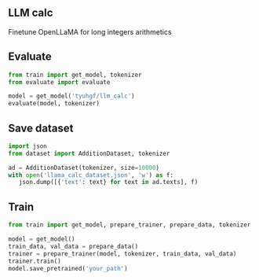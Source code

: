 ## LLM calc
Finetune OpenLLaMA for long integers arithmetics

## Evaluate
```python
from train import get_model, tokenizer
from evaluate import evaluate

model = get_model('tyuhgf/llm_calc')
evaluate(model, tokenizer)
```

## Save dataset
```python
import json
from dataset import AdditionDataset, tokenizer

ad = AdditionDataset(tokenizer, size=10000)
with open('llama_calc_dataset.json', 'w') as f:
   json.dump([{'text': text} for text in ad.texts], f)
```

## Train
```python
from train import get_model, prepare_trainer, prepare_data, tokenizer

model = get_model()
train_data, val_data = prepare_data()
trainer = prepare_trainer(model, tokenizer, train_data, val_data)
trainer.train()
model.save_pretrained('your_path')
```